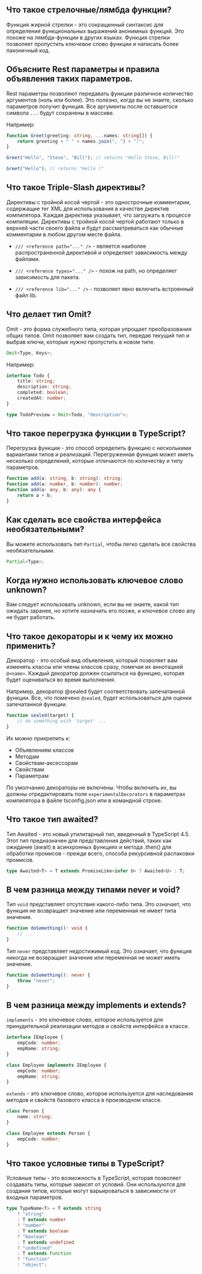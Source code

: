 ## <a name="arrow"></a>Что такое стрелочные/лямбда функции?

Функция жирной стрелки - это сокращенный синтаксис для определения функциональных выражений анонимных функций. Это похоже на лямбда-функции в других языках. Функция стрелки позволяет пропустить ключевое слово функции и написать более лаконичный код.

## <a name="rest"></a>Объясните Rest параметры и правила объявления таких параметров.

Rest параметры позволяют передавать функции различное количество аргументов (ноль или более). Это полезно, когда вы не знаете, сколько параметров получит функция. Все аргументы после оставшегося символа `...` будут сохранены в массиве.

Например:

```typescript
function Greet(greeting: string, ...names: string[]) {
	return greeting + " " + names.join(", ") + "!";
}

Greet("Hello", "Steve", "Bill"); // returns "Hello Steve, Bill!"

Greet("Hello"); // returns "Hello !"
```

## <a name="triple-slash"></a>Что такое Triple-Slash директивы?

Директивы с тройной косой чертой - это однострочные комментарии, содержащие тег XML для использования в качестве директив компилятора. Каждая директива указывает, что загружать в процессе компиляции. Директивы с тройной косой чертой работают только в верхней части своего файла и будут рассматриваться как обычные комментарии в любом другом месте файла.

- `/// <reference path="..." />` - является наиболее распространенной директивой и определяет зависимость между файлами.

- `/// <reference types="..." />` - похож на path, но определяет зависимость для пакета.

- `/// <reference lib="..." />` - позволяет явно включить встроенный файл lib.

## <a name="omit"></a>Что делает тип Omit?

Omit - это форма служебного типа, которая упрощает преобразования общих типов. Omit позволяет вам создать тип, передав текущий тип и выбрав ключи, которые нужно пропустить в новом типе.

```typescript
Omit<Type, Keys>;
```

Например:

```typescript
interface Todo {
	title: string;
	description: string;
	completed: boolean;
	createdAt: number;
}

type TodoPreview = Omit<Todo, "description">;
```

## <a name="overload"></a>Что такое перегрузка функции в TypeScript?

Перегрузка функции - это способ определить функцию с несколькими вариантами типов и реализаций. Перегруженная функция может иметь несколько определений, которые отличаются по количеству и типу параметров.

```typescript
function add(a: string, b: string): string;
function add(a: number, b: number): number;
function add(a: any, b: any): any {
	return a + b;
}
```

## <a name="optional"></a>Как сделать все свойства интерфейса необязательными?

Вы можете использовать тип `Partial`, чтобы легко сделать все свойства необязательными.

```typescript
Partial<Type>;
```

## <a name="unknown"></a>Когда нужно использовать ключевое слово unknown?

Вам следует использовать unknown, если вы не знаете, какой тип ожидать заранее, но хотите назначить его позже, и ключевое слово any не будет работать.

## <a name="decorators"></a>Что такое декораторы и к чему их можно применить?

Декоратор - это особый вид объявления, который позволяет вам изменять классы или члены классов сразу, помечая их аннотацией `@<name>`. Каждый декоратор должен ссылаться на функцию, которая будет оцениваться во время выполнения.

Например, декоратор @sealed будет соответствовать запечатанной функции. Все, что помечено `@sealed`, будет использоваться для оценки запечатанной функции.

```typescript
function sealed(target) {
	// do something with 'target' ...
}
```

Их можно прикрепить к:

- Объявлениям классов
- Методам
- Свойствам-аксессорам
- Свойствам
- Параметрам

По умолчанию декораторы не включены. Чтобы включить их, вы должны отредактировать поле `experimentalDecorators` в параметрах компилятора в файле tsconfig.json или в командной строке.

## <a name="awaited"></a>Что такое тип awaited?

Тип Awaited - это новый утилитарный тип, введенный в TypeScript 4.5. Этот тип предназначен для представления действий, таких как ожидание (await) в асинхронных функциях и метода .then() для обработки промисов - прежде всего, способа рекурсивной распаковки промисов.

```typescript
type Awaited<T> = T extends PromiseLike<infer U> ? Awaited<U> : T;
```

## <a name="never-void"></a> В чем разница между типами never и void?

Тип `void` представляет отсутствие какого-либо типа. Это означает, что функция не возвращает значение или переменная не имеет типа значения.

```typescript
function doSomething(): void {
	// ...
}
```

Тип `never` представляет недостижимый код. Это означает, что функция никогда не возвращает значение или переменная не может иметь значение.

```typescript
function doSomething(): never {
	throw "never";
}
```

## <a name="implements-extends"></a> В чем разница между implements и extends?

`implements` - это ключевое слово, которое используется для принудительной реализации методов и свойств интерфейса в классе.

```typescript
interface IEmployee {
	empCode: number;
	empName: string;
}

class Employee implements IEmployee {
	empCode: number;
	empName: string;
}
```

`extends` - это ключевое слово, которое используется для наследования методов и свойств базового класса в производном классе.

```typescript
class Person {
	name: string;
}

class Employee extends Person {
	empCode: number;
}
```

## <a name="conditional-types"></a> Что такое условные типы в TypeScript?

Условные типы - это возможность в TypeScript, которая позволяет создавать типы, которые зависят от условий. Они используются для создания типов, которые могут варьироваться в зависимости от входных параметров.

```typescript
type TypeName<T> = T extends string
	? "string"
	: T extends number
	? "number"
	: T extends boolean
	? "boolean"
	: T extends undefined
	? "undefined"
	: T extends Function
	? "function"
	: "object";
```
